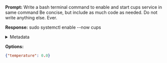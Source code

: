 **Prompt:**
Write a bash terminal command to enable and start cups service in same command Be concise, but include as much code as needed. Do not write anything else. Ever.


**Response:**
sudo systemctl enable --now cups

<details><summary>Metadata</summary>

- Duration: 1810 ms
- Datetime: 2023-10-10T14:57:27.707178
- Model: gpt-3.5-turbo-0613

</details>

**Options:**
```json
{"temperature": 0.0}
```

